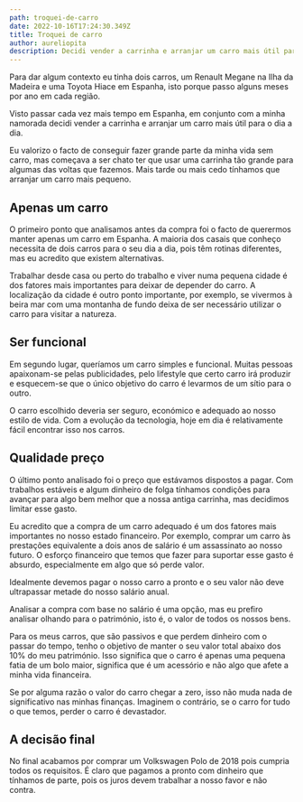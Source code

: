 ```yaml
---
path: troquei-de-carro
date: 2022-10-16T17:24:30.349Z
title: Troquei de carro
author: aureliopita
description: Decidi vender a carrinha e arranjar um carro mais útil para o dia a dia.
---
```

Para dar algum contexto eu tinha dois carros, um Renault Megane na Ilha da Madeira e uma Toyota Hiace em Espanha, isto porque passo alguns meses por ano em cada região. 

Visto passar cada vez mais tempo em Espanha, em conjunto com a minha namorada decidi vender a carrinha e arranjar um carro mais útil para o dia a dia.

Eu valorizo o facto de conseguir fazer grande parte da minha vida sem carro, mas começava a ser chato ter que usar uma carrinha tão grande para algumas das voltas que fazemos. Mais tarde ou mais cedo tínhamos que arranjar um carro mais pequeno.

## Apenas um carro

O primeiro ponto que analisamos antes da compra foi o facto de querermos manter apenas um carro em Espanha. A maioria dos casais que conheço necessita de dois carros para o seu dia a dia, pois têm rotinas diferentes, mas eu acredito que existem alternativas.

Trabalhar desde casa ou perto do trabalho e viver numa pequena cidade é dos fatores mais importantes para deixar de depender do carro. A localização da cidade é outro ponto importante, por exemplo, se vivermos à beira mar com uma montanha de fundo deixa de ser necessário utilizar o carro para visitar a natureza.

## Ser funcional

Em segundo lugar, queríamos um carro simples e funcional. Muitas pessoas apaixonam-se pelas publicidades, pelo lifestyle que certo carro irá produzir e esquecem-se que o único objetivo do carro é levarmos de um sítio para o outro.

O carro escolhido deveria ser seguro, económico e adequado ao nosso estilo de vida. Com a evolução da tecnologia, hoje em dia é relativamente fácil encontrar isso nos carros.

## Qualidade preço

O último ponto analisado foi o preço que estávamos dispostos a pagar. Com trabalhos estáveis e algum dinheiro de folga tínhamos condições para avançar para algo bem melhor que a nossa antiga carrinha, mas decidimos limitar esse gasto.

Eu acredito que a compra de um carro adequado é um dos fatores mais importantes no nosso estado financeiro. Por exemplo, comprar um carro às prestações equivalente a dois anos de salário é um assassinato ao nosso futuro. O esforço financeiro que temos que fazer para suportar esse gasto é absurdo, especialmente em algo que só perde valor.

Idealmente devemos pagar o nosso carro a pronto e o seu valor não deve ultrapassar metade do nosso salário anual.

Analisar a compra com base no salário é uma opção, mas eu prefiro analisar olhando para o património, isto é, o valor de todos os nossos bens.

Para os meus carros, que são passivos e que perdem dinheiro com o passar do tempo, tenho o objetivo de manter o seu valor total abaixo dos 10% do meu património. Isso significa que o carro é apenas uma pequena fatia de um bolo maior, significa que é um acessório e não algo que afete a minha vida financeira.

Se por alguma razão o valor do carro chegar a zero, isso não muda nada de significativo nas minhas finanças. Imaginem o contrário, se o carro for tudo o que temos, perder o carro é devastador.

## A decisão final

No final acabamos por comprar um Volkswagen Polo de 2018 pois cumpria todos os requisitos. É claro que pagamos a pronto com dinheiro que tínhamos de parte, pois os juros devem trabalhar a nosso favor e não contra.
